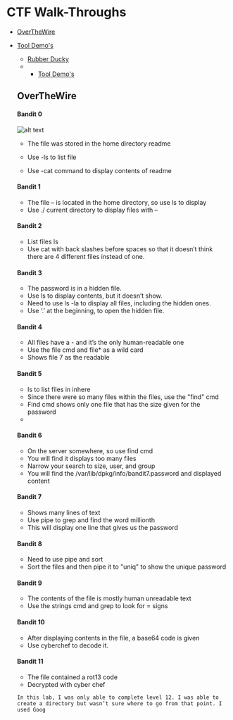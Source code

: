 # CTF Walk-Throughs
 * [OverTheWire](#overthewire)

- [Tool Demo's](#tool-demo-s)
  * [Rubber Ducky](#rubber-ducky)
  * - [Tool Demo's](#tool-demo-s)
  

   ## OverTheWire
    
    #### Bandit 0
     
     ![alt text](https://res.cloudinary.com/s1n1s73r-k1773n/image/upload/v1624315610/overthewire/Bandit0_thh95i.png)

     - The file was stored in the home directory readme
     
     - Use -ls to list file
    
    - Use -cat command to display contents of readme
    
    #### Bandit 1

    - The file – is located in the home directory, so use ls to display 
    - Use ./ current directory to display files with – 

    #### Bandit 2

   - List files ls
   - Use cat with back slashes before spaces so that it doesn’t think there are 4 different files instead of one. 

    #### Bandit 3

   - The password is in a hidden file. 
   -	Use ls to display contents, but it doesn’t show. 
   -	Need to use ls -la to display all files, including the hidden ones.
   -	Use ‘.’ at the beginning, to open the hidden file.
   
   #### Bandit 4

    -	All files have a  - and it’s the only human-readable one
    -	Use the file cmd  and file* as a wild card 
    - Shows file 7 as the readable 
    
    #### Bandit 5

     -	ls to list files in inhere
     -	Since there were so many files within the files, use the "find" cmd
     -	Find cmd shows only one file that has the size given for the password
     -
    #### Bandit 6

     -	On the server somewhere, so use find cmd
     -	You will find it displays too many files
     -	Narrow your search to size, user, and group
     -	You will find the /var/lib/dpkg/info/bandit7.password and displayed content
   ####  Bandit 7

     - Shows many lines of text
     - Use pipe to grep and find the word millionth
     - This will display one line that gives us the password

  ####   Bandit 8

     - Need to use pipe and sort 
     - Sort the files and then pipe it to "uniq" to show the unique password
     
  ####   Bandit 9

     - The contents of the file is mostly human unreadable text
     - Use the strings cmd and grep to look for = signs

  ####   Bandit 10

     - After displaying contents in the file, a base64 code is given
     - Use cyberchef to decode it.
     
  ####   Bandit 11

    - The file contained a rot13 code
     - Decrypted with cyber chef


      In this lab, I was only able to complete level 12. I was able to create a directory but wasn’t sure where to go from that point. I used Goog
